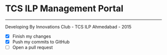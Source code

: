 # TCS ILP Management Portal
---------------------------

Developing By Innovations Club - TCS ILP Ahmedabad - 2015


- [x] Finish my changes
- [x] Push my commits to GitHub
- [ ] Open a pull request
